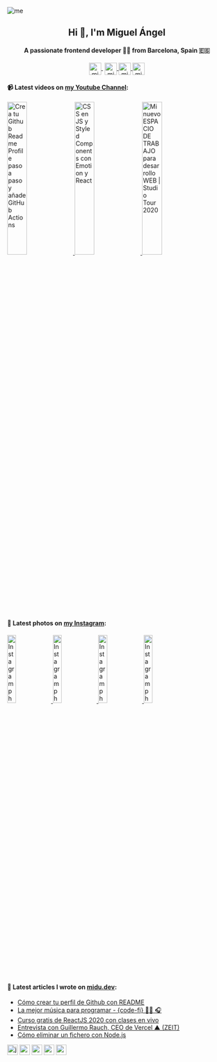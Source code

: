 ![me](https://user-images.githubusercontent.com/1561955/87837906-82e5c500-c895-11ea-83b8-f6d134ae64ec.png)

<h2 align="center">Hi 👋, I'm Miguel Ángel</h2>
<h4 align="center">A passionate frontend developer 👨‍💻 from Barcelona, Spain 🇪🇸</h4>

<p align="center">
   <a href="https://youtube.com/midudev" target="blank" style='margin-right:4px'>
    <img align="center" src="https://cdn.jsdelivr.net/npm/simple-icons@3.0.1/icons/youtube.svg" alt="midudev" height="28px" width="28px" />
  </a>
  <a href="https://twitter.com/midudev" target="blank">
    <img align="center" src="https://cdn.jsdelivr.net/npm/simple-icons@3.0.1/icons/twitter.svg" alt="midudev" height="28px" width="28px" />
  </a>
  <a href="https://fb.com/midudev.frontend" target="blank">
    <img align="center" src="https://cdn.jsdelivr.net/npm/simple-icons@3.0.1/icons/facebook.svg" alt="midudev.frontend" height="28px" width="28px" />
  </a>
  <a href="https://instagram.com/midu.dev" target="blank">
    <img align="center" src="https://cdn.jsdelivr.net/npm/simple-icons@3.0.1/icons/instagram.svg" alt="midu.dev" height="28px" width="28px" />
  </a>
</p>

#### 📹 Latest videos on [my Youtube Channel](https://youtube.com/midudev):

<a href='https://youtu.be/1eEnboVooiY' target='_blank'>
  <img width='30%' src='https://img.youtube.com/vi/1eEnboVooiY/mqdefault.jpg' alt='Crea tu Github Readme Profile paso a paso y añade GitHub Actions' />
</a>
<a href='https://youtu.be/DjVGdUM1dHQ' target='_blank'>
  <img width='30%' src='https://img.youtube.com/vi/DjVGdUM1dHQ/mqdefault.jpg' alt='CSS en JS y Styled Components con Emotion y React' />
</a>
<a href='https://youtu.be/vq_usTOxJgM' target='_blank'>
  <img width='30%' src='https://img.youtube.com/vi/vq_usTOxJgM/mqdefault.jpg' alt='Mi nuevo ESPACIO DE TRABAJO para desarrollo WEB | Studio Tour 2020' />
</a>

#### 📸 Latest photos on [my Instagram](https://instagram.com/midu.dev):

<a href='https://www.instagram.com/p/CCqssNvAbCe/' target='_blank'>
  <img width='20%' src='https://scontent-iad3-1.cdninstagram.com/v/t51.2885-15/sh0.08/e35/s640x640/108118124_1012689319164811_7161377457328330548_n.jpg?_nc_ht=scontent-iad3-1.cdninstagram.com&_nc_cat=107&_nc_ohc=dJkwNeB65lgAX_VpnQw&oh=28d0aee117175339b79837c606d7e1b9&oe=5F3D3A29' alt='Instagram photo' />
</a>
<a href='https://www.instagram.com/p/CCli5pOFjAn/' target='_blank'>
  <img width='20%' src='https://scontent-iad3-1.cdninstagram.com/v/t51.2885-15/sh0.08/e35/c0.126.1080.1080a/s640x640/107862040_409859616597819_5833828051807373748_n.jpg?_nc_ht=scontent-iad3-1.cdninstagram.com&_nc_cat=103&_nc_ohc=nUjfTSovsywAX_8wtSc&oh=d1bfa33091931f11fe8587840a838f79&oe=5F3E1682' alt='Instagram photo' />
</a>
<a href='https://www.instagram.com/p/CCi-G9LH5n5/' target='_blank'>
  <img width='20%' src='https://scontent-iad3-1.cdninstagram.com/v/t51.2885-15/e15/c135.0.810.810a/s640x640/107512484_230168177946789_451470641465930884_n.jpg?_nc_ht=scontent-iad3-1.cdninstagram.com&_nc_cat=109&_nc_ohc=6q3M8U4W0PEAX8Zx1ES&oh=eff7c4756a9f8f3760046a07590634e7&oe=5F3DF660' alt='Instagram photo' />
</a>
<a href='https://www.instagram.com/p/CCYrg2hH3xf/' target='_blank'>
  <img width='20%' src='https://scontent-iad3-1.cdninstagram.com/v/t51.2885-15/e15/c236.0.607.607a/106596309_584373578947661_7528320836608472716_n.jpg?_nc_ht=scontent-iad3-1.cdninstagram.com&_nc_cat=105&_nc_ohc=zfT_IbEzsFQAX9ozmKI&oh=8bd01cc88c1c11b211b956543abbe04b&oe=5F403840' alt='Instagram photo' />
</a>

#### 📝 Latest articles I wrote on [midu.dev](https://midu.dev):
- [Cómo crear tu perfil de Github con README](https://midu.dev/como-crear-tu-perfil-de-github-con-readme/)
- [La mejor música para programar - {code-fi} 👨‍💻 🎧](https://midu.dev/code-fi-lofi-hip-hop-radio-m%C3%BAsica-para-programar/)
- [Curso gratis de ReactJS 2020 con clases en vivo](https://midu.dev/curso-gratis-react-2020/)
- [Entrevista con Guillermo Rauch, CEO de Vercel ▲ (ZEIT)](https://midu.dev/entrevista-con-guillermo-rauch-ceo-de-vercel/)
- [Cómo eliminar un fichero con Node.js](https://midu.dev/como-eliminar-un-ficher-con-node-js/)

<p align="left">
  <img src="https://konpa.github.io/devicon/devicon.git/icons/javascript/javascript-original.svg" alt="javascript" width="24px" height="24px"/>
  <img src="https://konpa.github.io/devicon/devicon.git/icons/css3/css3-original-wordmark.svg" alt="css3" width="24px" height="24px"/>
  <img src="https://konpa.github.io/devicon/devicon.git/icons/react/react-original-wordmark.svg" alt="react" width="24px" height="24px"/>
  <img src="https://konpa.github.io/devicon/devicon.git/icons/vuejs/vuejs-original-wordmark.svg" alt="vuejs" width="24px" height="24px"/>
  <img src="https://konpa.github.io/devicon/devicon.git/icons/amazonwebservices/amazonwebservices-original-wordmark.svg" alt="amazonwebservices" width="24px" height="24px"/>
</p>